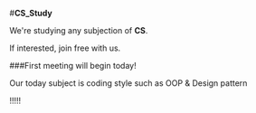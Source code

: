 #**CS_Study**

We're studying any subjection of **CS**.

If interested, join free with us.


###First meeting will begin today!

Our today subject is coding style such as OOP & Design pattern

!!!!!
